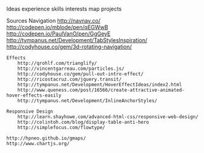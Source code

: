 Ideas
  experience
  skills
  interests
  map
  projects

Sources
  Navigation
		http://navnav.co/
		http://codepen.io/mblode/pen/qEGWwB
		http://codepen.io/PaulVanO/pen/GgGeyE
		http://tympanus.net/Development/TabStylesInspiration/
		http://codyhouse.co/gem/3d-rotating-navigation/

	Effects
		http://qrohlf.com/trianglify/
		http://vincentgarreau.com/particles.js/
		http://codyhouse.co/gem/pull-out-intro-effect/
		http://ricostacruz.com/jquery.transit/
		http://tympanus.net/Development/HoverEffectIdeas/index2.html
		http://www.queness.com/post/16566/create-attractive-animated-hover-effects-easily
		http://tympanus.net/Development/InlineAnchorStyles/

	Responsive Design
		http://learn.shayhowe.com/advanced-html-css/responsive-web-design/
		http://colintoh.com/blog/display-table-anti-hero
		http://simplefocus.com/flowtype/

	http://hpneo.github.io/gmaps/
	http://www.chartjs.org/